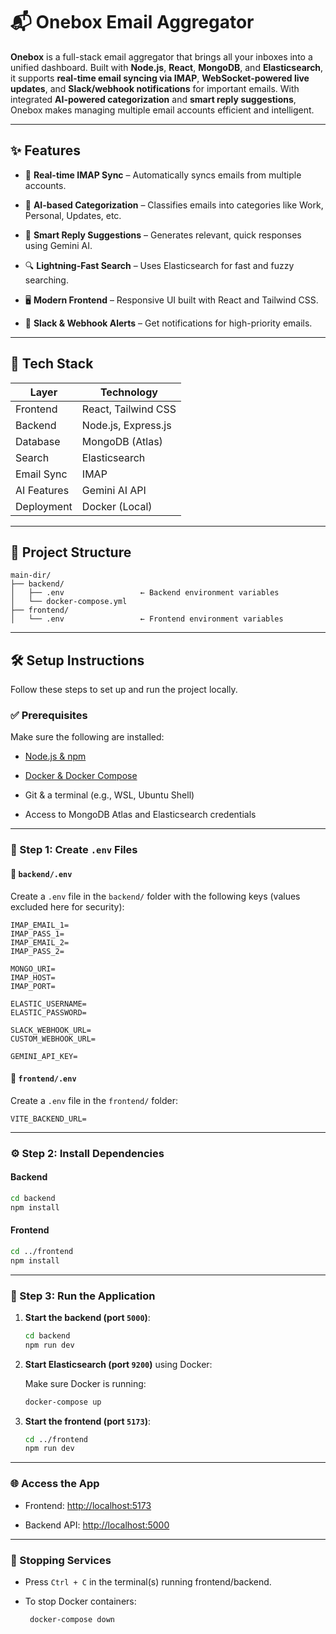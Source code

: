  
# 📬 Onebox Email Aggregator

**Onebox** is a full-stack email aggregator that brings all your inboxes into a unified dashboard. Built with **Node.js**, **React**, **MongoDB**, and **Elasticsearch**, it supports **real-time email syncing via IMAP**, **WebSocket-powered live updates**, and **Slack/webhook notifications** for important emails. With integrated **AI-powered categorization** and **smart reply suggestions**, Onebox makes managing multiple email accounts efficient and intelligent.

---

## ✨ Features

- 🔄 **Real-time IMAP Sync** – Automatically syncs emails from multiple accounts.
    
- 🧠 **AI-based Categorization** – Classifies emails into categories like Work, Personal, Updates, etc.
    
- 💬 **Smart Reply Suggestions** – Generates relevant, quick responses using Gemini AI.
    
- 🔍 **Lightning-Fast Search** – Uses Elasticsearch for fast and fuzzy searching.
    
- 🖥️ **Modern Frontend** – Responsive UI built with React and Tailwind CSS.
    
- 🔔 **Slack & Webhook Alerts** – Get notifications for high-priority emails.
    

---

## 🚀 Tech Stack

| Layer       | Technology          |
| ----------- | ------------------- |
| Frontend    | React, Tailwind CSS |
| Backend     | Node.js, Express.js |
| Database    | MongoDB (Atlas)     |
| Search      | Elasticsearch       |
| Email Sync  | IMAP                |
| AI Features | Gemini AI API       |
| Deployment  |  Docker (Local)     |

---

## 📁 Project Structure

```
main-dir/
├── backend/
│   ├── .env                 ← Backend environment variables
│   └── docker-compose.yml
├── frontend/
│   └── .env                 ← Frontend environment variables
```

---

## 🛠️ Setup Instructions

Follow these steps to set up and run the project locally.

### ✅ Prerequisites

Make sure the following are installed:

- [Node.js & npm](https://nodejs.org/)
    
- [Docker & Docker Compose](https://docs.docker.com/get-docker/)
    
- Git & a terminal (e.g., WSL, Ubuntu Shell)
    
- Access to MongoDB Atlas and Elasticsearch credentials
    

---

### 📝 Step 1: Create `.env` Files

#### 🔹 `backend/.env`

Create a `.env` file in the `backend/` folder with the following keys (values excluded here for security):

```env
IMAP_EMAIL_1=
IMAP_PASS_1=
IMAP_EMAIL_2=
IMAP_PASS_2=

MONGO_URI=
IMAP_HOST=
IMAP_PORT=

ELASTIC_USERNAME=
ELASTIC_PASSWORD=

SLACK_WEBHOOK_URL=
CUSTOM_WEBHOOK_URL=

GEMINI_API_KEY=
```

#### 🔹 `frontend/.env`

Create a `.env` file in the `frontend/` folder:

```env
VITE_BACKEND_URL=
```

---

### ⚙️ Step 2: Install Dependencies

#### Backend

```bash
cd backend
npm install
```

#### Frontend

```bash
cd ../frontend
npm install
```

---

### 🚀 Step 3: Run the Application

1. **Start the backend (port `5000`)**:
    
    ```bash
    cd backend
    npm run dev
    ```
    
2. **Start Elasticsearch (port `9200`)** using Docker:
    
    Make sure Docker is running:
    
    ```bash
    docker-compose up
    ```
    
3. **Start the frontend (port `5173`)**:
    
    ```bash
    cd ../frontend
    npm run dev
    ```
    

---

### 🌐 Access the App

- Frontend: [http://localhost:5173](http://localhost:5173/)
    
- Backend API: [http://localhost:5000](http://localhost:5000/)
    

---

### 🛑 Stopping Services

- Press `Ctrl + C` in the terminal(s) running frontend/backend.
    
- To stop Docker containers:
    
   ```bash
    docker-compose down
    ```
    




